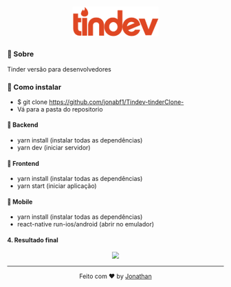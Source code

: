 <h1 align="center">
<img src="frontend/src/assets/logo.svg" width="200px"/>
</h1>

### :rocket: Sobre
Tinder versão para desenvolvedores

### :rocket: Como instalar
- $ git clone https://github.com/jonabf1/Tindev-tinderClone-
- Vá para a pasta do repositorio

#### :rocket: Backend
- yarn install (instalar todas as dependências)
- yarn dev (iniciar servidor)

#### :rocket: Frontend
- yarn install (instalar todas as dependências)
- yarn start (iniciar aplicação)

#### :rocket: Mobile
- yarn install (instalar todas as dependências)
- react-native run-ios/android (abrir no emulador)

#### 4. Resultado final

<p align="center">
<img src="https://res.cloudinary.com/jonabf1/video/upload/v1574228530/Jonathan_Barros_Franco_LinkedIn_1_ilnzqu.gif"/>
</p>

<hr/>

<p align="center">
Feito com ♥ by <a href="https://www.linkedin.com/in/jonathan-barros-franco">Jonathan</a>
</p>

